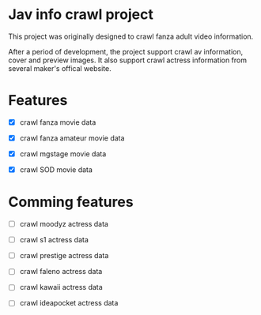 # Jav info crawl project

This project was originally designed to crawl fanza adult video information.

After a period of development, the project support crawl av information, cover and preview images. It also support crawl actress information from several maker's  offical website.

# Features

*   [x] crawl fanza movie data

*   [x] crawl fanza amateur movie data

*   [x] crawl mgstage movie data

*   [x] crawl SOD movie data

# Comming features

*   [ ] crawl moodyz actress data

*   [ ] crawl s1 actress data

*   [ ] crawl prestige actress data

*   [ ] crawl faleno actress data

*   [ ] crawl kawaii actress data

*   [ ] crawl ideapocket actress data
